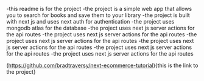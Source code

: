 -this readme is for the project
-the project is a simple web app that allows you to search for books and save them to your library
-the project is built with next js and uses next auth for authentication
-the project uses mongodb atlas for the database
-the project uses next js server actions for the api routes
-the project uses next js server actions for the api routes
-the project uses next js server actions for the api routes
-the project uses next js server actions for the api routes
-the project uses next js server actions for the api routes
-the project uses next js server actions for the api routes         

(https://github.com/bradtraversy/next-ecommerce-tutorial){this is the link to the project}


